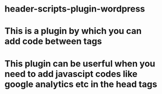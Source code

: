# header-scripts-plugin-wordpress
# This is a plugin by which you can add code between <head></head> tags
# This plugin can be userful when you need to add javascipt  codes like google analytics etc in the head tags 
